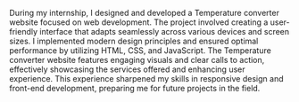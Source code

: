 During my internship, I designed and developed a Temperature converter website focused on web development. The project 
involved creating a user-friendly interface that adapts seamlessly across various devices and screen sizes. I
implemented modern design principles and ensured optimal performance by utilizing HTML, CSS, and JavaScript. The
Temperature converter website features engaging visuals and clear calls to action, effectively showcasing the services offered and 
enhancing user experience. This experience sharpened my skills in responsive design and front-end development, 
preparing me for future projects in the field.
